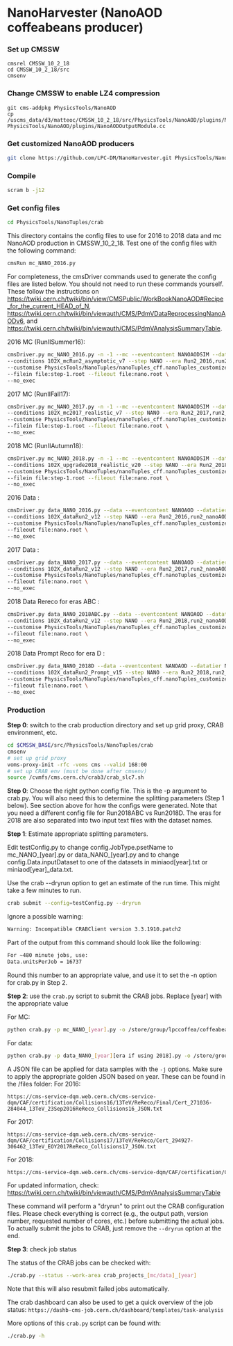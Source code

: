 # NanoHarvester (NanoAOD coffeabeans producer)

### Set up CMSSW

```
cmsrel CMSSW_10_2_18
cd CMSSW_10_2_18/src
cmsenv
```

### Change CMSSW to enable LZ4 compression

```
git cms-addpkg PhysicsTools/NanoAOD
cp /uscms_data/d3/matteoc/CMSSW_10_2_18/src/PhysicsTools/NanoAOD/plugins/NanoAODOutputModule.cc PhysicsTools/NanoAOD/plugins/NanoAODOutputModule.cc
```

### Get customized NanoAOD producers

```bash
git clone https://github.com/LPC-DM/NanoHarvester.git PhysicsTools/NanoTuples
```

### Compile

```bash
scram b -j12
```
### Get config files

```bash
cd PhysicsTools/NanoTuples/crab
```
This directory contains the config files to use for 2016 to 2018 data and mc NanoAOD production in CMSSW_10_2_18. 
Test one of the config files with the following command:
```bash
cmsRun mc_NANO_2016.py
```

For completeness, the cmsDriver commands used to generate the config files are listed below. You should not need to run these commands yourself. These follow the instructions on https://twiki.cern.ch/twiki/bin/view/CMSPublic/WorkBookNanoAOD#Recipe_for_the_current_HEAD_of_N, https://twiki.cern.ch/twiki/bin/viewauth/CMS/PdmVDataReprocessingNanoAODv6, and https://twiki.cern.ch/twiki/bin/viewauth/CMS/PdmVAnalysisSummaryTable.

2016 MC (RunIISummer16):
```bash
cmsDriver.py mc_NANO_2016.py -n -1 --mc --eventcontent NANOAODSIM --datatier NANOAODSIM \
--conditions 102X_mcRun2_asymptotic_v7 --step NANO --era Run2_2016,run2_nanoAOD_94X2016 \
--customise PhysicsTools/NanoTuples/nanoTuples_cff.nanoTuples_customizeMC \
--filein file:step-1.root --fileout file:nano.root \
--no_exec
```

2017 MC (RunIIFall17):
```bash
cmsDriver.py mc_NANO_2017.py -n -1 --mc --eventcontent NANOAODSIM --datatier NANOAODSIM \
--conditions 102X_mc2017_realistic_v7 --step NANO --era Run2_2017,run2_nanoAOD_94XMiniAODv2 \
--customise PhysicsTools/NanoTuples/nanoTuples_cff.nanoTuples_customizeMC \
--filein file:step-1.root --fileout file:nano.root \
--no_exec
```

2018 MC (RunIIAutumn18):
```bash
cmsDriver.py mc_NANO_2018.py -n -1 --mc --eventcontent NANOAODSIM --datatier NANOAODSIM \
--conditions 102X_upgrade2018_realistic_v20 --step NANO --era Run2_2018,run2_nanoAOD_102Xv1  \
--customise PhysicsTools/NanoTuples/nanoTuples_cff.nanoTuples_customizeMC \
--filein file:step-1.root --fileout file:nano.root \
--no_exec
```

2016 Data :
```bash
cmsDriver.py data_NANO_2016.py --data --eventcontent NANOAOD --datatier NANOAOD \
--conditions 102X_dataRun2_v12 --step NANO --era Run2_2016,run2_nanoAOD_94X2016 \
--customise PhysicsTools/NanoTuples/nanoTuples_cff.nanoTuples_customizeData \
--fileout file:nano.root \
--no_exec
```

2017 Data :
```bash
cmsDriver.py data_NANO_2017.py --data --eventcontent NANOAOD --datatier NANOAOD \
--conditions 102X_dataRun2_v12 --step NANO --era Run2_2017,run2_nanoAOD_94XMiniAODv2 \
--customise PhysicsTools/NanoTuples/nanoTuples_cff.nanoTuples_customizeData \
--fileout file:nano.root \
--no_exec
```

2018 Data Rereco for eras ABC :
```bash
cmsDriver.py data_NANO_2018ABC.py --data --eventcontent NANOAOD --datatier NANOAOD \
--conditions 102X_dataRun2_v12 --step NANO --era Run2_2018,run2_nanoAOD_102Xv1 \
--customise PhysicsTools/NanoTuples/nanoTuples_cff.nanoTuples_customizeData \
--fileout file:nano.root \
--no_exec
```

2018 Data Prompt Reco for era D :
```bash
cmsDriver.py data_NANO_2018D --data --eventcontent NANOAOD --datatier NANOAOD \
--conditions 102X_dataRun2_Prompt_v15 --step NANO --era Run2_2018,run2_nanoAOD_102Xv1 \
--customise PhysicsTools/NanoTuples/nanoTuples_cff.nanoTuples_customizeData \
--fileout file:nano.root \ 
--no_exec
```

### Production

**Step 0**: switch to the crab production directory and set up grid proxy, CRAB environment, etc.

```bash
cd $CMSSW_BASE/src/PhysicsTools/NanoTuples/crab
cmsenv
# set up grid proxy
voms-proxy-init -rfc -voms cms --valid 168:00
# set up CRAB env (must be done after cmsenv)
source /cvmfs/cms.cern.ch/crab3/crab_slc7.sh
```

**Step 0**: Choose the right python config file. This is the -p argument to crab.py. You will also need this to determine the splitting parameters (Step 1 below). See section above for how the configs were generated. Note that you need a different config file for Run2018ABC vs Run2018D. The eras for 2018 are also separated into two input text files with the dataset names.

**Step 1**: Estimate appropriate splitting parameters.

Edit testConfig.py to change config.JobType.psetName to mc_NANO_[year].py or data_NANO_[year].py and to change config.Data.inputDataset to one of the datasets in miniaod[year].txt or miniaod[year]_data.txt. 

Use the crab --dryrun option to get an estimate of the run time. This might take a few minutes to run.

```bash
crab submit --config=testConfig.py --dryrun
```

Ignore a possible warning:

```bash
Warning: Incompatible CRABClient version 3.3.1910.patch2
```

Part of the output from this command should look like the following:

```bash
For ~480 minute jobs, use:
Data.unitsPerJob = 16737
```

Round this number to an appropriate value, and use it to set the -n option for crab.py in Step 2.

**Step 2**: use the `crab.py` script to submit the CRAB jobs. Replace [year] with the appropriate value

For MC:

```bash
python crab.py -p mc_NANO_[year].py -o /store/group/lpccoffea/coffeabeans/NanoAODv6/nano_[year] -t NanoTuples-[year] -i miniaod[year].txt  --send-external -s EventAwareLumiBased -n [XX] --work-area crab_projects_mc_[year] --dryrun
```

For data:

```bash
python crab.py -p data_NANO_[year][era if using 2018].py -o /store/group/lpccoffea/coffeabeans/NanoAODv6/nano_[year] -t NanoTuples-[year] -i miniaod[year][era if using 2018]_data.txt --send-external -s EventAwareLumiBased -n [XX] --work-area crab_projects_data_[year] -j [jsonfilename] --dryrun
```

A JSON file can be applied for data samples with the `-j` options. Make sure to apply the appropriate golden JSON based on year. These can be found in the /files folder:
For 2016:
```
https://cms-service-dqm.web.cern.ch/cms-service-dqm/CAF/certification/Collisions16/13TeV/ReReco/Final/Cert_271036-284044_13TeV_23Sep2016ReReco_Collisions16_JSON.txt
```
For 2017:
```
https://cms-service-dqm.web.cern.ch/cms-service-dqm/CAF/certification/Collisions17/13TeV/ReReco/Cert_294927-306462_13TeV_EOY2017ReReco_Collisions17_JSON.txt
```
For 2018:
```bash
https://cms-service-dqm.web.cern.ch/cms-service-dqm/CAF/certification/Collisions18/13TeV/ReReco/Cert_314472-325175_13TeV_17SeptEarlyReReco2018ABC_PromptEraD_Collisions18_JSON.txt
```

For updated information, check: https://twiki.cern.ch/twiki/bin/viewauth/CMS/PdmVAnalysisSummaryTable

These command will perform a "dryrun" to print out the CRAB configuration files. Please check everything is correct (e.g., the output path, version number, requested number of cores, etc.) before submitting the actual jobs. To actually submit the jobs to CRAB, just remove the `--dryrun` option at the end.

**Step 3**: check job status

The status of the CRAB jobs can be checked with:

```bash
./crab.py --status --work-area crab_projects_[mc/data]_[year]
```

Note that this will also resubmit failed jobs automatically.

The crab dashboard can also be used to get a quick overview of the job status:
`https://dashb-cms-job.cern.ch/dashboard/templates/task-analysis`

More options of this `crab.py` script can be found with:

```bash
./crab.py -h
```



